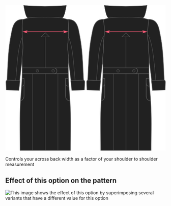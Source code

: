 ![Across back factor](./acrossbackfactor.svg)

Controls your across back width as a factor of your shoulder to shoulder measurement

## Effect of this option on the pattern

![This image shows the effect of this option by superimposing several variants that have a different value for this option](carlita\_acrossbackfactor\_sample.svg "Effect of this option on the pattern")
